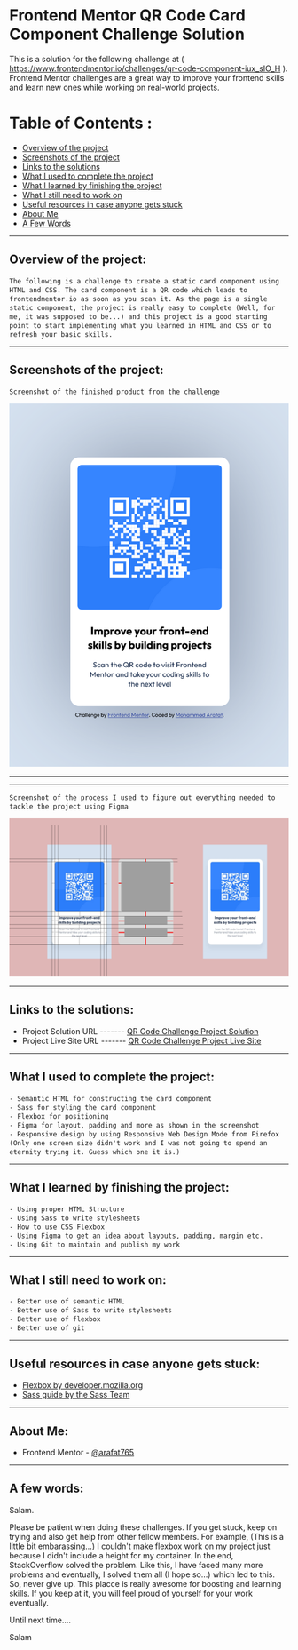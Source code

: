 # Frontend Mentor QR Code Card Component Challenge Solution

This is a solution for the following challenge at ( https://www.frontendmentor.io/challenges/qr-code-component-iux_sIO_H ). Frontend Mentor challenges are a great way to improve your frontend skills and learn new ones while working on real-world projects.

# Table of Contents :

- [Overview of the project](#overview-of-the-project)
- [Screenshots of the project](#screenshots-of-the-project)
- [Links to the solutions](#links-to-the-solutions)
- [What I used to complete the project](#what-i-used-to-complete-the-project)
- [What I learned by finishing the project](#what-i-learned-by-finishing-the-project)
- [What I still need to work on](#what-i-still-need-to-work-on)
- [Useful resources in case anyone gets stuck](#useful-resources-in-case-anyone-gets-stuck)
- [About Me](#about-me)
- [A Few Words](#a-few-words)

---

## Overview of the project:

    The following is a challenge to create a static card component using HTML and CSS. The card component is a QR code which leads to frontendmentor.io as soon as you scan it. As the page is a single  static component, the project is really easy to complete (Well, for me, it was supposed to be...) and this project is a good starting point to start implementing what you learned in HTML and CSS or to refresh your basic skills.
---

## Screenshots of the project:
    Screenshot of the finished product from the challenge
![qrCode_Final_Product](./assets/screenshots/qrCode_Final_Product.png)

---
---

    Screenshot of the process I used to figure out everything needed to tackle the project using Figma
![qrCode_Process_Screenshot](./assets/screenshots/qrCode_Process_Screenshot.png)

---

## Links to the solutions: 
- Project Solution URL ------- [QR Code Challenge Project Solution](https://github.com/arafat765/frontendMentor.io_QR_Code_Challenge)
- Project Live Site URL ------- [QR Code Challenge Project Live Site](https://arafat765.github.io/frontendMentor.io_QR_Code_Challenge/)

---

## What I used to complete the project:
    - Semantic HTML for constructing the card component
    - Sass for styling the card component
    - Flexbox for positioning
    - Figma for layout, padding and more as shown in the screenshot
    - Responsive design by using Responsive Web Design Mode from Firefox (Only one screen size didn't work and I was not going to spend an eternity trying it. Guess which one it is.)

---

## What I learned by finishing the project:
    - Using proper HTML Structure
    - Using Sass to write stylesheets
    - How to use CSS Flexbox
    - Using Figma to get an idea about layouts, padding, margin etc.
    - Using Git to maintain and publish my work

---

## What I still need to work on:
    - Better use of semantic HTML
    - Better use of Sass to write stylesheets
    - Better use of flexbox
    - Better use of git

---

## Useful resources in case anyone gets stuck:
- [Flexbox by developer.mozilla.org](https://developer.mozilla.org/en-US/docs/Web/CSS/CSS_Flexible_Box_Layout/Basic_Concepts_of_Flexbox)
- [Sass guide by the Sass Team](https://sass-lang.com/guide)

---

## About Me:
- Frontend Mentor - [@arafat765](https://www.frontendmentor.io/profile/arafat765)

---

## A few words:
Salam.

Please be patient when doing these challenges. If you get stuck, keep on trying and also get help from other fellow members. For example, (This is a little bit embarassing...) I couldn't make flexbox work on my project just because I didn't include a height for my container. In the end, StackOverflow solved the problem. Like this, I have faced many more problems and eventually, I solved them all (I hope so...) which led to this. So, never give up. This placce is really awesome for boosting and learning skills. If you keep at it, you will feel proud of yourself for your work eventually.

Until next time....

Salam
